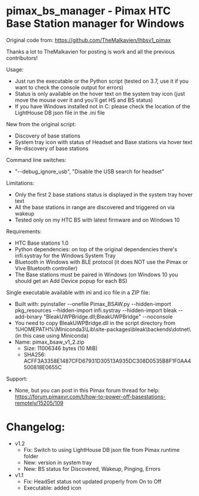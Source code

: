 # pimax_bs_manager - Pimax HTC Base Station manager for Windows

Original code from:
https://github.com/TheMalkavien/lhbsv1_pimax

Thanks a lot to TheMalkavien for posting is work and all the previous contributors!

Usage:
- Just run the executable or the Python script (tested on 3.7, use it if you want to check the console output for errors) 
- Status is only available on the hover text on the system tray icon (just move the mouse over it and you'll get HS and BS status)
- If you have Windows installed not in C: please check the location of the LightHouse DB json file in the .ini file

New from the original script:
- Discovery of base stations
- System tray icon with status of Headset and Base stations via hover text
- Re-discovery of base stations

Command line switches:
 - "--debug_ignore_usb", "Disable the USB search for headset"

Limitations:
- Only the first 2 base stations status is displayed in the system tray hover text
- All the base stations in range are discovered and triggered on via wakeup
- Tested only on my HTC BS with latest firmware and on Windows 10

Requirements:
- HTC Base stations 1.0
- Python dependencies: on top of the original dependencies there's infi.systray for the Windows System Tray
- Bluetooth in Windows with BLE protocol (it does NOT use the Pimax or Vive Bluetooth controller)
- The Base stations must be paired in Windows (on Windows 10 you should get an Add Device popup for each BS)

Single executable available with ini and ico file in a ZIP file:
- Built with: pyinstaller --onefile Pimax_BSAW.py --hidden-import pkg_resources --hidden-import infi.systray --hidden-import bleak --add-binary "BleakUWPBridge.dll;BleakUWPBridge" --noconsole
- You need to copy BleakUWPBridge.dll in the script directory from %HOMEPATH%\Miniconda3\Lib\site-packages\bleak\backends\dotnet\ (in this case using Miniconda)
- Name: pimax_bsaw_v1_2.zip
  - Size: 11006346 bytes (10 MiB)
  - SHA256: ACFF3A3358E1487CFD67931D30513A935DC308D0535B8F1F0AA4500818E0655C

Support:
- None, but you can post in this Pimax forum thread for help: https://forum.pimaxvr.com/t/how-to-power-off-basestations-remotely/15205/109

# Changelog:
- v1.2
  - Fix: Switch to using LightHouse DB json file from Pimax runtime folder 
  - New: version in system tray
  - New: BS status for Discovered, Wakeup, Pinging, Errors
- v1.1
  - Fix: HeadSet status not updated properly from On to Off
  - Executable: added icon
